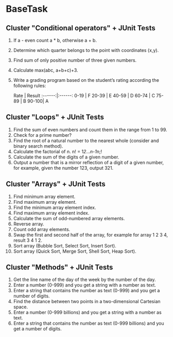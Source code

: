 # BaseTask

## Cluster "Conditional operators" + JUnit Tests

1. If a - even count a * b, otherwise a + b.
2. Determine which quarter belongs to the point with coordinates (x,y).
3. Find sum of only positive number of three given numbers.
4. Calculate max(a*b*c, a+b+c)+3.
5. Write a grading program based on the student’s rating according the following rules:


   Rate | Result
:------:|:------:
  0-19  |   F
  20-39 |   E
  40-59 |   D
  60-74 |   C
  75-89 |   B
  90-100|   A
 
 
## Cluster "Loops" + JUnit Tests

1. Find the sum of even numbers and count them in the range from 1 to 99.
2. Check for a prime number?
3. Find the root of a natural number to the nearest whole (consider and binary search method).
4. Calculate the factorial of n. n! = 1*2*...*n-1*n;!
5. Calculate the sum of the digits of a given number.
6. Output a number that is a mirror reflection of a digit of a given number, for example, given the number 123, output 321.
  
 
## Cluster "Arrays" + JUnit Tests

1. Find minimum array element.
2. Find maximum array element.
3. Find the minimum array element index.
4. Find maximum array element index.
5. Calculate the sum of odd-numbered array elements.
6. Reverse array.
7. Count odd array elements.
8. Swap the first and second half of the array, for example for array 1 2 3 4, result 3 4 1 2.
9. Sort array (Bubble Sort, Select Sort, Insert Sort).
10. Sort array (Quick Sort, Merge Sort, Shell Sort, Heap Sort).
  
## Cluster "Methods" + JUnit Tests

1. Get the line name of the day of the week by the number of the day.
2. Enter a number (0-999) and you get a string with a number as text.
3. Enter a string that contains the number as text (0-999) and you get a number of digits.
4. Find the distance between two points in a two-dimensional Cartesian space.
5. Enter a number (0-999 billions) and you get a string with a number as text.
6. Enter a string that contains the number as text (0-999 billions) and you get a number of digits.
